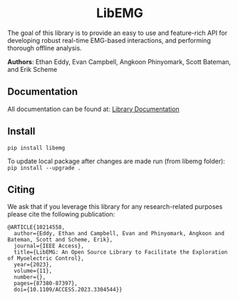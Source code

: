 <h1 align="center">LibEMG</h1>

The goal of this library is to provide an easy to use and feature-rich API for developing robust real-time EMG-based interactions, and performing thorough offline analysis.

**Authors**: Ethan Eddy, Evan Campbell, Angkoon Phinyomark, Scott Bateman, and Erik Scheme

## Documentation
All documentation can be found at: [Library Documentation](https://libemg.github.io/libemg/)

## Install 
`pip install libemg`

To update local package after changes are made run (from libemg folder):
`pip install --upgrade .`

## Citing
We ask that if you leverage this library for any research-related purposes please cite the following publication:

```
@ARTICLE{10214558,
  author={Eddy, Ethan and Campbell, Evan and Phinyomark, Angkoon and Bateman, Scott and Scheme, Erik},
  journal={IEEE Access}, 
  title={LibEMG: An Open Source Library to Facilitate the Exploration of Myoelectric Control}, 
  year={2023},
  volume={11},
  number={},
  pages={87380-87397},
  doi={10.1109/ACCESS.2023.3304544}}
```
